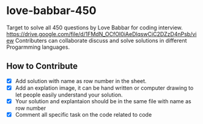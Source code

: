 # love-babbar-450
Target to solve all 450 questions by Love Babbar for coding interview.
https://drive.google.com/file/d/1FMdN_OCfOI0iAeDlqswCiC2DZzD4nPsb/view
Contributers can collaborate discuss and solve solutions in different Progarmming languages.

## How to Contribute
- [x] Add solution with name as row number in the sheet.
- [x] Add an explation image, it can be hand written or computer drawing to let people easily understand your solution.
- [x] Your solution and explantaion should be in the same file with name as row number
- [x] Comment all specific task on the code related to code

